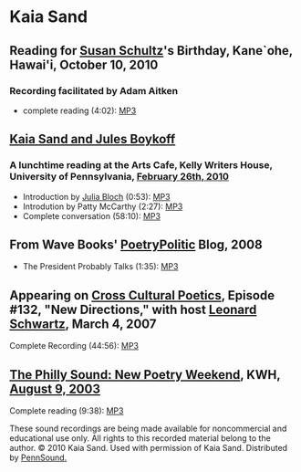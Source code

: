 Kaia Sand
=========

Reading for [Susan Schultz](Schultz.php)'s Birthday, Kane\`ohe, Hawai'i, October 10, 2010
-----------------------------------------------------------------------------------------

### Recording facilitated by Adam Aitken

-   complete reading (4:02): [MP3](http://media.sas.upenn.edu/pennsound/groups/Tinfish/10-10-10/Sand-Kaia_Complete-Reading_Tinfish_Kane-Ohe-Hawaii_10-10-10.mp3)

[Kaia Sand and Jules Boykoff](http://writing.upenn.edu/pennsound/x/Sand-Boykoff-2010.php)
-----------------------------------------------------------------------------------------

### A lunchtime reading at the Arts Cafe, Kelly Writers House, University of Pennsylvania, [February 26th, 2010](http://writing.upenn.edu/wh/calendar/0210.php#26)

-   Introduction by [Julia Bloch](http://writing.upenn.edu/pennsound/x/Bloch.php) (0:53): [MP3](http://media.sas.upenn.edu/pennsound/authors/Sand/2-26-10/Bloch_Julia_Intro_Sand-Boykoff_Guerilla_Poetry_KWH-Upenn_02-26-10_.mp3)
-   Introdution by Patty McCarthy (2:27): [MP3](http://media.sas.upenn.edu/pennsound/authors/Sand/2-26-10/Belkoff-Sand_Intro-McCarthy_Guerilla_Poetry_KWH-Upenn_02-26-10_.mp3)
-   Complete conversation (58:10): [MP3](http://media.sas.upenn.edu/pennsound/authors/Sand/2-26-10/Belkoff_Jules_and_Sand_Kaia_03_Guerilla_Poetry_KWH-Upenn_02-26-10_.mp3)

From Wave Books' [PoetryPolitic](http://writing.upenn.edu/pennsound/x/Poetry-Politic.php) Blog, 2008
----------------------------------------------------------------------------------------------------

-   The President Probably Talks (1:35): [MP3](http://media.sas.upenn.edu/pennsound/groups/Poetry-Politic/Sand-Kaia_The-President-Probably-Talks_PoetryPolitics_State-of-the-Union-2008.mp3)

Appearing on [Cross Cultural Poetics](http://writing.upenn.edu/pennsound/x/XCP.php), Episode \#132, "New Directions," with host [Leonard Schwartz](http://www.writing.upenn.edu/pennsound/x/Schwartz.php), March 4, 2007
------------------------------------------------------------------------------------------------------------------------------------------------------------------------------------------------------------------------

Complete Recording (44:56): [MP3](http://media.sas.upenn.edu/pennsound/groups/XCP/XCP_132_Sand_3-4-07.mp3)

[The Philly Sound: New Poetry Weekend](http://writing.upenn.edu/pennsound/x/Philly-Sound.html), KWH, [August 9, 2003](http://writing.upenn.edu/wh/calendar/0803.html#9)
-----------------------------------------------------------------------------------------------------------------------------------------------------------------------

Complete reading (9:38): [MP3](http://media.sas.upenn.edu/pennsound/groups/Philly-Sound/Sherlock/Sand-Kaia_03_Philly-Sound_Sherlock_8-9-03.mp3)

These sound recordings are being made available for noncommercial and educational use only. All
rights to this recorded material belong to the author. © 2010 Kaia Sand. Used with permission of Kaia Sand.
Distributed by [PennSound.](../index.html)
